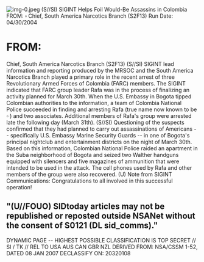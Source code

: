 ![img-0.jpeg](img-0.jpeg)
(S//SI) SIGINT Helps Foil Would-Be Assassins in Colombia
FROM: $\square$
Chief, South America Narcotics Branch (S2F13)
Run Date: 04/30/2004

# FROM: 

Chief, South America Narcotics Branch (S2F13)
(S//SI) SIGINT lead information and reporting produced by the MRSOC and the South America Narcotics Branch played a primary role in the recent arrest of three Revolutionary Armed Forces of Colombia (FARC) members. The SIGINT indicated that FARC group leader Rafa was in the process of finalizing an activity planned for March 30th. When the U.S. Embassy in Bogota tipped Colombian authorities to the information, a team of Colombia National Police succeeded in finding and arresting Rafa (true name now known to be $\square$ ) and two associates. Additional members of Rafa's group were arrested late the following day (March 31th).
(S//SI) Questioning of the suspects confirmed that they had planned to carry out assassinations of Americans -- specifically U.S. Embassy Marine Security Guards -- in one of Bogota's principal nightclub and entertainment districts on the night of March 30th. Based on this information, Colombian National Police raided an apartment in the Suba neighborhood of Bogota and seized two Walther handguns equipped with silencers and five magazines of ammunition that were intended to be used in the attack. The cell phones used by Rafa and other members of the group were also recovered.
(U) Note from SIGINT Communications: Congratulations to all involved in this successful operation!

## "(U//FOUO) SIDtoday articles may not be republished or reposted outside NSANet without the consent of S0121 (DL sid_comms)."

DYNAMIC PAGE -- HIGHEST POSSIBLE CLASSIFICATION IS TOP SECRET // SI / TK // REL TO USA AUS CAN GBR NZL DERIVED FROM: NSA/CSSM 1-52, DATED 08 JAN 2007 DECLASSIFY ON: 20320108

